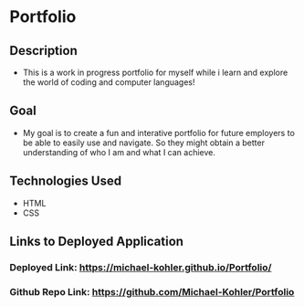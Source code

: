 # Portfolio

## Description
* This is a work in progress portfolio for myself while i learn and explore the world of coding and computer languages!

## Goal
* My goal is to create a fun and interative portfolio for future employers to be able to easily use and navigate. So they might obtain a better understanding of who I am and what I can achieve.

## Technologies Used
* HTML
* CSS

## Links to Deployed Application

### Deployed Link: https://michael-kohler.github.io/Portfolio/

### Github Repo Link: https://github.com/Michael-Kohler/Portfolio